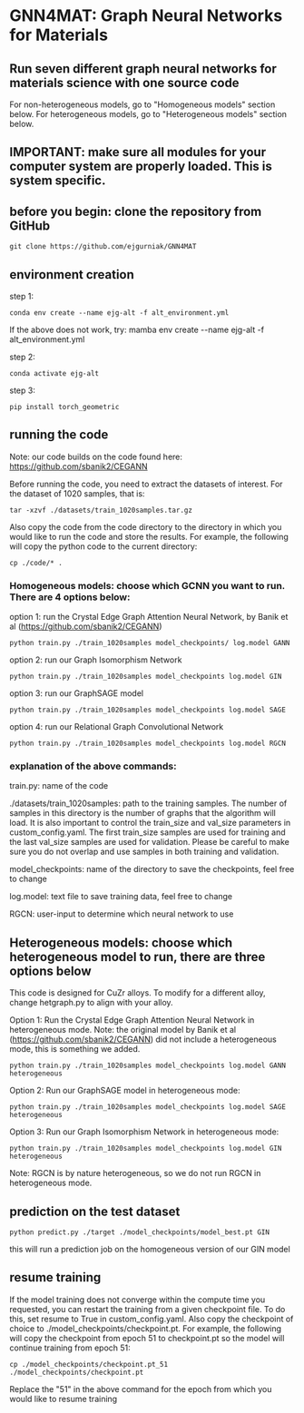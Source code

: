 # GNN4MAT: Graph Neural Networks for Materials

## Run seven different graph neural networks for materials science with one source code

For non-heterogeneous models, go to "Homogeneous models" section below. For heterogeneous models, go to "Heterogeneous models" section below.

## IMPORTANT: make sure all modules for your computer system are properly loaded. This is system specific.

## before you begin: clone the repository from GitHub

```
git clone https://github.com/ejgurniak/GNN4MAT
```

## environment creation

step 1: 

```
conda env create --name ejg-alt -f alt_environment.yml
```

If the above does not work, try: mamba env create --name ejg-alt -f alt_environment.yml

step 2:

```
conda activate ejg-alt
```

step 3:

```
pip install torch_geometric
```

## running the code

Note: our code builds on the code found here: https://github.com/sbanik2/CEGANN

Before running the code, you need to extract the datasets of interest. For the dataset of 1020 samples, that is:

```
tar -xzvf ./datasets/train_1020samples.tar.gz
```

Also copy the code from the code directory to the directory in which you would like to run the code and store the results. For example, the following will copy the python code to the current directory:
```
cp ./code/* .
```

### Homogeneous models: choose which GCNN you want to run. There are 4 options below:

option 1: run the Crystal Edge Graph Attention Neural Network, by Banik et al (https://github.com/sbanik2/CEGANN)

```
python train.py ./train_1020samples model_checkpoints/ log.model GANN
```

option 2: run our Graph Isomorphism Network

```
python train.py ./train_1020samples model_checkpoints log.model GIN
```

option 3: run our GraphSAGE model

```
python train.py ./train_1020samples model_checkpoints log.model SAGE
```

option 4: run our Relational Graph Convolutional Network

```
python train.py ./train_1020samples model_checkpoints log.model RGCN
```

### explanation of the above commands:

train.py: name of the code

./datasets/train_1020samples: path to the training samples. The number of samples in this directory is the number of graphs that the algorithm will load. It is also important to control the train_size and val_size parameters in custom_config.yaml. The first train_size samples are used for training and the last val_size samples are used for validation. Please be careful to make sure you do not overlap and use samples in both training and validation.

model_checkpoints: name of the directory to save the checkpoints, feel free to change

log.model: text file to save training data, feel free to change

RGCN: user-input to determine which neural network to use

## Heterogeneous models: choose which heterogeneous model to run, there are three options below

This code is designed for CuZr alloys. To modify for a different alloy, change hetgraph.py to align with your alloy.

Option 1: Run the Crystal Edge Graph Attention Neural Network in heterogeneous mode. Note: the original model by Banik et al (https://github.com/sbanik2/CEGANN) did not include a heterogeneous mode, this is something we added.

```
python train.py ./train_1020samples model_checkpoints log.model GANN heterogeneous
```

Option 2: Run our GraphSAGE model in heterogeneous mode:
```
python train.py ./train_1020samples model_checkpoints log.model SAGE heterogeneous
```

Option 3: Run our Graph Isomorphism Network in heterogeneous mode:
```
python train.py ./train_1020samples model_checkpoints log.model GIN heterogeneous
```

Note: RGCN is by nature heterogeneous, so we do not run RGCN in heterogeneous mode.

## prediction on the test dataset

```
python predict.py ./target ./model_checkpoints/model_best.pt GIN
```

this will run a prediction job on the homogeneous version of our GIN model

## resume training

If the model training does not converge within the compute time you requested, you can restart the training from a given checkpoint file. To do this, set resume to True in custom_config.yaml. Also copy the checkpoint of choice to ./model_checkpoints/checkpoint.pt. For example, the following will copy the checkpoint from epoch 51 to checkpoint.pt so the model will continue training from epoch 51:
```
cp ./model_checkpoints/checkpoint.pt_51 ./model_checkpoints/checkpoint.pt
```

Replace the "51" in the above command for the epoch from which you would like to resume training
